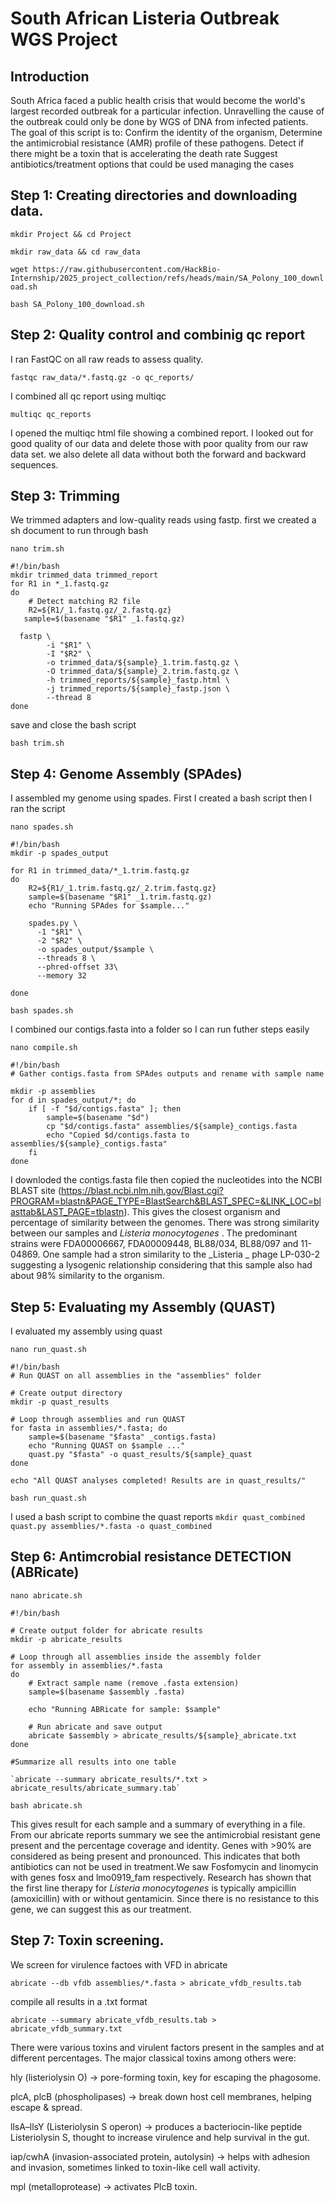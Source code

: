 # South African Listeria Outbreak WGS Project

## Introduction
South Africa faced a public health crisis that would become the world's largest recorded outbreak for a particular infection. Unravelling the cause of the outbreak could only be done by WGS of DNA from infected patients. The goal of this script is to:
Confirm the identity of the organism,
Determine the antimicrobial resistance (AMR) profile of these pathogens.
Detect if there might be a toxin that is accelerating the death rate
Suggest antibiotics/treatment options that could be used managing the cases

## Step 1: Creating directories and downloading data.

`mkdir Project && cd Project`

`mkdir raw_data && cd raw_data`

`wget https://raw.githubusercontent.com/HackBio-Internship/2025_project_collection/refs/heads/main/SA_Polony_100_download.sh`

`bash SA_Polony_100_download.sh`

## Step 2: Quality control and combinig qc report
I ran FastQC on all raw reads to assess quality.

`fastqc raw_data/*.fastq.gz -o qc_reports/`

I combined all qc report using multiqc

`multiqc qc_reports`

I opened the multiqc html file showing a combined report. I looked out for good quality of our data and delete those with poor quality from our raw data set. we also delete all data without both the forward and backward sequences.

## Step 3: Trimming
We trimmed adapters and low-quality reads using fastp. first we created a sh document to run through bash

`nano trim.sh`

```
#!/bin/bash
mkdir trimmed_data trimmed_report
for R1 in *_1.fastq.gz
do
    # Detect matching R2 file
    R2=${R1/_1.fastq.gz/_2.fastq.gz}
   sample=$(basename "$R1" _1.fastq.gz)

  fastp \
        -i "$R1" \
        -I "$R2" \
        -o trimmed_data/${sample}_1.trim.fastq.gz \
        -O trimmed_data/${sample}_2.trim.fastq.gz \
        -h trimmed_reports/${sample}_fastp.html \
        -j trimmed_reports/${sample}_fastp.json \
        --thread 8
done

```

save and close the bash script

`bash trim.sh`

## Step 4: Genome Assembly (SPAdes)
I assembled my genome using spades. First I created a bash script then I ran the script

`nano spades.sh`
```
#!/bin/bash
mkdir -p spades_output

for R1 in trimmed_data/*_1.trim.fastq.gz
do
    R2=${R1/_1.trim.fastq.gz/_2.trim.fastq.gz}
    sample=$(basename "$R1" _1.trim.fastq.gz)
    echo "Running SPAdes for $sample..."
    
    spades.py \
      -1 "$R1" \
      -2 "$R2" \
      -o spades_output/$sample \
      --threads 8 \
      --phred-offset 33\
      --memory 32 

done

```

`bash spades.sh`

I combined our contigs.fasta into a folder so I can run futher steps easily

`nano compile.sh`

```
#!/bin/bash
# Gather contigs.fasta from SPAdes outputs and rename with sample name

mkdir -p assemblies
for d in spades_output/*; do
    if [ -f "$d/contigs.fasta" ]; then
        sample=$(basename "$d")
        cp "$d/contigs.fasta" assemblies/${sample}_contigs.fasta
        echo "Copied $d/contigs.fasta to assemblies/${sample}_contigs.fasta"
    fi
done
```

I downloded the contigs.fasta file then copied the nucleotides into the NCBI BLAST site (https://blast.ncbi.nlm.nih.gov/Blast.cgi?PROGRAM=blastn&PAGE_TYPE=BlastSearch&BLAST_SPEC=&LINK_LOC=blasttab&LAST_PAGE=tblastn). This gives the closest organism and percentage of similarity between the genomes. There was strong similarity between our samples and _Listeria monocytogenes_ . The predominant strains were FDA00006667, FDA00009448, BL88/034, BL88/097 and 11-04869. One sample had a stron similarity to the _Listeria _ phage LP-030-2 suggesting a lysogenic relationship considering that this sample also had about 98% similarity to the organism.

## Step 5: Evaluating my Assembly (QUAST)
I evaluated my assembly using quast

`nano run_quast.sh`

```
#!/bin/bash
# Run QUAST on all assemblies in the "assemblies" folder

# Create output directory
mkdir -p quast_results

# Loop through assemblies and run QUAST
for fasta in assemblies/*.fasta; do
    sample=$(basename "$fasta" _contigs.fasta)
    echo "Running QUAST on $sample ..."
    quast.py "$fasta" -o quast_results/${sample}_quast
done

echo "All QUAST analyses completed! Results are in quast_results/"

```
`bash run_quast.sh`

I used a bash script to combine the quast reports
`mkdir quast_combined`
`quast.py assemblies/*.fasta -o quast_combined`

## Step 6: Antimcrobial resistance DETECTION (ABRicate)

`nano abricate.sh`

```
#!/bin/bash

# Create output folder for abricate results
mkdir -p abricate_results

# Loop through all assemblies inside the assembly folder
for assembly in assemblies/*.fasta
do
    # Extract sample name (remove .fasta extension)
    sample=$(basename $assembly .fasta)

    echo "Running ABRicate for sample: $sample"

    # Run abricate and save output
    abricate $assembly > abricate_results/${sample}_abricate.txt
done

#Summarize all results into one table

`abricate --summary abricate_results/*.txt > abricate_results/abricate_summary.tab`
```

`bash abricate.sh`

This gives result for each sample and a summary of everything in a file. From our abricate reports summary we see the antimicrobial resistant gene present and the percentage coverage and identity. Genes with >90% are considered as being present and pronounced. This indicates that both antibiotics can not be used in treatment.We saw Fosfomycin and linomycin with genes fosx and lmo0919_fam respectively. Research has shown that the  first line therapy for _Listeria monocytogenes_ is typically ampicillin (amoxicillin) with or without gentamicin. Since there is no resistance to this gene, we can suggest this as our treatment.


## Step 7: Toxin screening.
We screen for virulence factoes with VFD in abricate

`abricate --db vfdb assemblies/*.fasta > abricate_vfdb_results.tab`

compile all results in a .txt format

`abricate --summary abricate_vfdb_results.tab > abricate_vfdb_summary.txt`

There were various toxins and virulent factors present in the samples and at different percentages. The major classical toxins among others were:

hly (listeriolysin O) → pore-forming toxin, key for escaping the phagosome.

plcA, plcB (phospholipases) → break down host cell membranes, helping escape & spread.

llsA–llsY (Listeriolysin S operon) → produces a bacteriocin-like peptide Listeriolysin S, thought to increase virulence and help survival in the gut.

iap/cwhA (invasion-associated protein, autolysin) → helps with adhesion and invasion, sometimes linked to toxin-like cell wall activity.

mpl (metalloprotease) → activates PlcB toxin.

